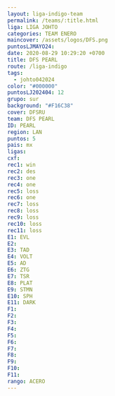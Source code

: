 ```yaml
---
layout: liga-indigo-team
permalink: /teams/:title.html
liga: LIGA JOHTO
categories: TEAM ENERO
maincover: /assets/logos/DFS.png
puntosLJMAYO24: 
date: 2020-08-29 10:29:20 +0700
title: DFS PEARL
route: /liga-indigo
tags:
  - johto042024
color: "#000000"
puntosLJ202404: 12
grupo: sur
background: "#F16C38"
cover: DFSRU
team: DFS PEARL
ID: PEARL
region: LAN
puntos: 5
pais: mx
ligas: 
cxf: 
rec1: win
rec2: des
rec3: one
rec4: one
rec5: loss
rec6: one
rec7: loss
rec8: loss
rec9: loss
rec10: loss
rec11: loss
E1: EVL
E2: 
E3: TAD
E4: VOLT
E5: AD
E6: ZTG
E7: TSR
E8: PLAT
E9: STMN
E10: SPH
E11: DARK
F1: 
F2: 
F3: 
F4: 
F5: 
F6: 
F7: 
F8: 
F9: 
F10: 
F11: 
rango: ACERO
---
```

